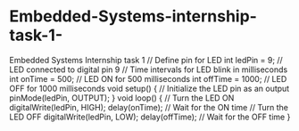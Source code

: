 # Embedded-Systems-internship-task-1-
Embedded Systems Internship task 1
// Define pin for LED
int ledPin = 9; // LED connected to digital pin 9
// Time intervals for LED blink in milliseconds
int onTime = 500; // LED ON for 500 milliseconds
int offTime = 1000; // LED OFF for 1000 milliseconds
void setup() {
 // Initialize the LED pin as an output
 pinMode(ledPin, OUTPUT);
}
void loop() {
 // Turn the LED ON
 digitalWrite(ledPin, HIGH);
 delay(onTime); // Wait for the ON time
 // Turn the LED OFF
 digitalWrite(ledPin, LOW);
 delay(offTime); // Wait for the OFF time
 }
 
